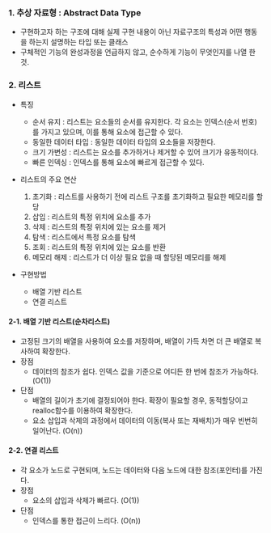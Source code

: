 ### 1. 추상 자료형 : Abstract Data Type
* 구현하고자 하는 구조에 대해 실제 구현 내용이 아닌 자료구조의 특성과 어떤 행동을 하는지 설명하는 타입 또는 클래스
* 구체적인 기능의 완성과정을 언급하지 않고, 순수하게 기능이 무엇인지를 나열 한 것.

### 2. 리스트
* 특징
  * 순서 유지 : 리스트는 요소들의 순서를 유지한다. 각 요소는 인덱스(순서 번호)를 가지고 있으며, 이를 통해 요소에 접근할 수 있다.
  * 동일한 데이터 타입 :  동일한 데이터 타입의 요소들을 저장한다.
  * 크기 가변성 : 리스트는 요소를 추가하거나 제거할 수 있어 크기가 유동적이다.
  * 빠른 인덱싱 : 인덱스를 통해 요소에 빠르게 접근할 수 있다.
* 리스트의 주요 연산
  1. 초기화 : 리스트를 사용하기 전에 리스트 구조를 초기화하고 필요한 메모리를 할당
  2. 삽입 : 리스트의 특정 위치에 요소를 추가
  3. 삭제 : 리스트의 특정 위치에 있는 요소를 제거
  4. 탐색 : 리스트에서 특정 요소를 탐색
  5. 조회 : 리스트의 특정 위치에 있는 요소를 반환
  6. 메모리 해제 : 리스트가 더 이상 필요 없을 때 할당된 메모리를 해제

* 구현방법
  * 배열 기반 리스트
  * 연결 리스트


#### 2-1. 배열 기반 리스트(순차리스트)
* 고정된 크기의 배열을 사용하여 요소를 저장하며, 배열이 가득 차면 더 큰 배열로 복사하여 확장한다.
* 장점
  * 데이터의 참조가 쉽다. 인덱스 값을 기준으로 어디든 한 번에 참조가 가능하다. (O(1))
* 단점
  * 배열의 길이가 초기에 결정되어야 한다. 확장이 필요할 경우, 동적할당이고 realloc함수를 이용하여 확장한다.
  * 요소 삽입과 삭제의 과정에서 데이터의 이동(복사 또는 재배치)가 매우 빈번히 일어난다. (O(n))


#### 2-2. 연결 리스트
* 각 요소가 노드로 구현되며, 노드는 데이터와 다음 노드에 대한 참조(포인터)를 가진다.
* 장점
  * 요소의 삽입과 삭제가 빠르다. (O(1))
* 단점
  * 인덱스를 통한 접근이 느리다. (O(n))









